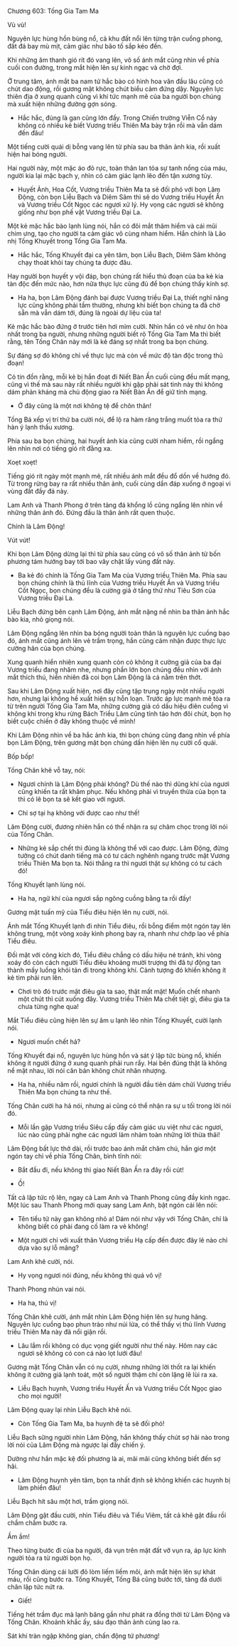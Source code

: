 




Chương 603: Tống Gia Tam Ma


Vù vù!

Nguyên lực hùng hồn bùng nổ, cả khu đất nổi lên từng trận cuồng phong, đất đá bay mù mịt, cảm giác như bão tố sắp kéo đến.

Khi những âm thanh gió rít đó vang lên, vô số ánh mắt cũng nhìn về phía cuối con đường, trong mắt hiện lên sự kinh ngạc và chờ đợi.

Ở trung tâm, ánh mắt ba nam tử hắc bào có hình hoa văn đầu lâu cũng có chút dao động, rồi gương mặt không chút biểu cảm đứng dậy. Nguyên lực thiên địa ở xung quanh cũng vì khí tức mạnh mẽ của ba người bọn chúng mà xuất hiện những đường gợn sóng.

- Hắc hắc, đúng là gan cũng lớn đấy. Trong Chiến trường Viễn Cổ này không có nhiều kẻ biết Vương triều Thiên Ma bày trận rồi mà vẫn dám đến đâu!

Một tiếng cười quái dị bỗng vang lên từ phía sau ba thân ảnh kia, rồi xuất hiện hai bóng người.

Hai người này, một mặc áo đỏ rực, toàn thân lan tỏa sự tanh nồng của máu, người kia lại mặc bạch y, nhìn có cảm giác lạnh lẽo đến tận xương tủy.

- Huyết Ảnh, Hoa Cốt, Vương triều Thiên Ma ta sẽ đối phó với bọn Lâm Động, còn bọn Liễu Bạch và Diêm Sâm thì sẽ do Vương triều Huyết Ấn và Vương triều Cốt Ngọc các ngươi xử lý. Hy vọng các ngươi sẽ không giống như bọn phế vật Vương triều Đại La.

Một kẻ mặc hắc bào lạnh lùng nói, hắn có đôi mắt thâm hiểm và cái mũi chim ưng, tạo cho người ta cảm giác vô cùng nham hiểm. Hắn chính là Lão nhị Tống Khuyết trong Tống Gia Tam Ma.

- Hắc hắc, Tống Khuyết đại ca yên tâm, bọn Liễu Bạch, Diêm Sâm không chạy thoát khỏi tay chúng ta được đâu.

Hay người bọn huyết y vội đáp, bọn chúng rất hiểu thủ đoạn của ba kẻ kia tàn độc đến mức nào, hơn nữa thực lực cũng đủ để bọn chúng thấy kính sợ.

- Ha ha, bọn Lâm Động đánh bại được Vương triều Đại La, thiết nghĩ năng lực cũng không phải tầm thường, nhưng khi biết bọn chúng ta đã chờ sẵn mà vẫn dám tới, đúng là ngoài dự liệu của ta!

Kẻ mặc hắc bào đứng ở trước tiên hơi mỉm cười. Nhìn hắn có vẻ như ôn hòa nhất trong ba người, nhưng những người biết rõ Tống Gia Tam Ma thì biết rằng, tên Tống Chân này mới là kẻ đáng sợ nhất trong ba bọn chúng.

Sự đáng sợ đó không chỉ về thực lực mà còn về mức độ tàn độc trong thủ đoạn!

Có tin đồn rằng, mỗi kẻ bị hắn đoạt đi Niết Bàn Ấn cuối cùng đều mất mạng, cũng vì thế mà sau này rất nhiều người khi gặp phải sát tinh này thì không dám phản kháng mà chủ động giao ra Niết Bàn Ấn để giữ tính mạng.

- Ở đây cũng là một nơi không tệ để chôn thân!

Tống Bá xếp vị trí thứ ba cười nói, để lộ ra hàm răng trắng muốt tỏa ra thứ hàn ý lạnh thấu xương.

Phía sau ba bọn chúng, hai huyết ảnh kia cũng cười nham hiểm, rồi ngẩng lên nhìn nơi có tiếng gió rít đằng xa.

Xoẹt xoẹt!

Tiếng gió rít ngày một mạnh mẽ, rất nhiều ánh mắt đều đổ dồn về hướng đó. Từ trong rừng bay ra rất nhiều thân ảnh, cuối cùng dần đáp xuống ở ngoại vi vùng đất đầy đá này.

Lam Anh và Thanh Phong ở trên tảng đá khổng lồ cũng ngẩng lên nhìn về những thân ảnh đó. Đứng đầu là thân ảnh rất quen thuộc.

Chính là Lâm Động!

Vút vút!

Khi bọn Lâm Động dừng lại thì từ phía sau cũng có vô số thân ảnh từ bốn phương tám hướng bay tới bao vây chặt lấy vùng đất này.

- Ba kẻ đó chính là Tống Gia Tam Ma của Vương triều Thiên Ma. Phía sau bọn chúng chính là thủ lĩnh của Vương triều Huyết Ấn và Vương triều Cốt Ngọc, bọn chúng đều là cường giả ở tầng thứ như Tiêu Sơn của Vương triều Đại La.

Liễu Bạch đứng bên cạnh Lâm Động, ánh mắt nặng nề nhìn ba thân ảnh hắc bào kia, nhỏ giọng nói.

Lâm Động ngẩng lên nhìn ba bóng người toàn thân là nguyên lực cuồng bạo đó, ánh mắt cũng ánh lên vẻ trầm trọng, hắn cũng cảm nhận được thực lực cường hãn của bọn chúng.

Xung quanh hiển nhiên xung quanh còn có không ít cường giả của ba đại Vương triều đang nhăm nhe, nhưng phần lớn bọn chúng đều nhìn với ánh mắt thích thú, hiển nhiên đã coi bọn Lâm Động là cá nằm trên thớt.

Sau khi Lâm Động xuất hiện, nơi đây cũng tập trung ngày một nhiều người hơn, nhưng lại không hề xuất hiện sự hỗn loạn. Trước áp lực mạnh mẽ tỏa ra từ trên người Tống Gia Tam Ma, những cường giả có dấu hiệu điên cuồng vì không khí trong khu rừng Bách Triều Lâm cũng tỉnh táo hơn đôi chút, bọn họ biết cuộc chiến ở đây không thuộc về mình!

Khi Lâm Động nhìn về ba hắc ảnh kia, thì bọn chúng cũng đang nhìn về phía bọn Lâm Động, trên gương mặt bọn chúng dần hiện lên nụ cười cổ quái.

Bốp bốp!

Tống Chân khẽ vỗ tay, nói:

- Ngươi chính là Lâm Động phải không? Dù thế nào thì dũng khí của ngươi cũng khiến ta rất khâm phục. Nếu không phải vì truyền thừa của bọn ta thì có lẽ bọn ta sẽ kết giao với ngươi.

- Chỉ sợ tại hạ không với được cao như thế!

Lâm Động cười, đương nhiên hắn có thể nhận ra sự châm chọc trong lời nói của Tống Chân.

- Những kẻ sắp chết thì đúng là không thể với cao được. Lâm Động, đừng tưởng có chút danh tiếng mà có tư cách nghênh ngang trước mặt Vương triều Thiên Ma bọn ta. Nói thẳng ra thì ngươi thật sự không có tư cách đó!

Tống Khuyết lạnh lùng nói.

- Ha ha, ngữ khí của ngươi sắp ngông cuồng bằng ta rồi đấy!

Gương mặt tuấn mỹ của Tiểu điêu hiện lên nụ cười, nói.

Ánh mắt Tống Khuyết lạnh đi nhìn Tiểu điêu, rồi bỗng điểm một ngón tay lên không trung, một vòng xoáy kình phong bay ra, nhanh như chớp lao về phía Tiểu điêu.

Đối mặt với công kích đó, Tiểu điêu chẳng có dấu hiệu né tránh, khi vòng xoáy đó còn cách người Tiểu điêu khoảng mười trượng thì đã tự động tan thành mấy luồng khói tản đi trong không khí. Cảnh tượng đó khiến không ít kẻ tim phải run lên.

- Chơi trò đó trước mặt điêu gia ta sao, thật mất mặt! Muốn chết nhanh một chút thì cút xuống đây. Vương triều Thiên Ma chết tiệt gì, điêu gia ta chưa từng nghe qua!

Mắt Tiểu điêu cũng hiện lên sự âm u lạnh lẽo nhìn Tống Khuyết, cười lạnh nói.

- Ngươi muốn chết hả?

Tống Khuyết đại nổ, nguyên lực hùng hồn và sát ý lập tức bùng nổ, khiến không ít người đứng ở xung quanh phải run rẩy. Hai bên đúng thật là không nể mặt nhau, lời nói căn bản không chút nhân nhượng.

- Ha ha, nhiều năm rồi, ngươi chính là người đầu tiên dám chửi Vương triều Thiên Ma bọn chúng ta như thế.

Tống Chân cười ha hả nói, nhưng ai cũng có thể nhận ra sự u tối trong lời nói đó.

- Mỗi lần gặp Vương triều Siêu cấp đầy cảm giác ưu việt như các ngươi, lúc nào cũng phải nghe các ngươi lảm nhảm toàn những lời thừa thãi!

Lâm Động bất lực thở dài, rồi trước bao ánh mắt chăm chú, hắn giơ một ngón tay chỉ về phía Tống Chân, bình tĩnh nói:

- Bắt đầu đi, nếu không thì giao Niết Bàn Ấn ra đây rồi cút!

- Ồ!

Tất cả lập tức rộ lên, ngay cả Lam Anh và Thanh Phong cũng đầy kinh ngạc. Một lúc sau Thanh Phong mới quay sang Lam Anh, bật ngón cái lên nói:

- Tên tiểu tử này gan không nhỏ a! Dám nói như vậy với Tống Chân, chỉ là không biết có phải đang cố làm ra vẻ không!

- Một người chỉ với xuất thân Vương triều Hạ cấp đến được đây lẽ nào chỉ dựa vào sự lỗ mãng?

Lam Anh khẽ cười, nói.

- Hy vọng ngươi nói đúng, nếu không thì quá vô vị!

Thanh Phong nhún vai nói.

- Ha ha, thú vị!

Tống Chân khẽ cười, ánh mắt nhìn Lâm Động hiện lên sự hung hăng. Nguyên lực cuồng bạo phun trào như núi lửa, có thể thấy vị thủ lĩnh Vương triều Thiên Ma này đã nổi giận rồi.

- Lâu lắm rồi không có dục vọng giết người như thế này. Hôm nay các ngươi sẽ không có con cá nào lọt lưới đâu!

Gương mặt Tống Chân vẫn có nụ cười, nhưng những lời thốt ra lại khiến không ít cường giả lạnh toát, một số người thậm chí còn lặng lẽ lùi ra xa.

- Liễu Bạch huynh, Vương triều Huyết Ấn và Vương triều Cốt Ngọc giao cho mọi người!

Lâm Động quay lại nhìn Liễu Bạch khẽ nói.

- Còn Tống Gia Tam Ma, ba huynh đệ ta sẽ đối phó!

Liễu Bạch sững người nhìn Lâm Động, hắn không thấy chút sợ hãi nào trong lời nói của Lâm Động mà ngược lại đầy chiến ý.

Dường như hắn mặc kệ đối phương là ai, mãi mãi cũng không biết đến sợ hãi.

- Lâm Động huynh yên tâm, bọn ta nhất định sẽ không khiến các huynh bị làm phiền đâu!

Liễu Bạch hít sâu một hơi, trầm giọng nói.

Lâm Động gật đầu cười, nhìn Tiểu điêu và Tiểu Viêm, tất cả khẽ gật đầu rồi chầm chầm bước ra.

Ầm ầm!

Theo từng bước đi của ba người, đá vụn trên mặt đất vỡ vụn ra, áp lực kinh người tỏa ra từ người bọn họ.

Tống Chân dùng cái lưỡi đỏ lòm liếm liếm môi, ánh mắt hiện lên sự khát máu, rồi cũng bước ra. Tống Khuyết, Tống Bá cũng bước tới, tảng đá dưới chân lập tức nứt ra.

- Giết!

Tiếng hét trầm đục mà lạnh băng gần như phát ra đồng thời từ Lâm Động và Tống Chân. Khoảnh khắc ấy, sáu đạo thân ảnh cùng lao ra.

Sát khí tràn ngập không gian, chấn động tứ phương!




